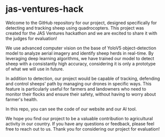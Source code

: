 # jas-ventures-hack
Welcome to the GitHub repository for our project, designed specifically for detecting and tracking sheep using quadrocopters. 
This project was created for the JAS Ventures hackathon and we are excited to share it with the judges for evaluation!

We use advanced computer vision on the base of YoloV5 object-detection model to analyze aerial imagery and identify sheep herds in real-time.
By leveraging deep learning algorithms, we have trained our model to detect sheep with a consistantly high accuracy, considering it is only a prototype of what we will use in future.

In addition to detection, our project would be capable of tracking, defending and control sheeps' path by managing our drones in specific ways. 
This feature is particularly useful for farmers and landowners who need to monitor their flocks and ensure their safety, without having to worry about farmer's health.

In this repo, you can see the code of our website and our AI tool.

We hope you find our project to be a valuable contribution to agricultural activity in our country. 
If you have any questions or feedback, please feel free to reach out to us.
Thank you for considering our project for evaluation!
